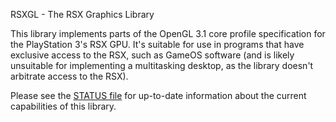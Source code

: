 RSXGL - The RSX Graphics Library

This library implements parts of the OpenGL 3.1 core profile specification for
the PlayStation 3's RSX GPU. It's suitable for use in programs that
have exclusive access to the RSX, such as GameOS software (and is likely
unsuitable for implementing a multitasking desktop, as the library
doesn't arbitrate access to the RSX).

Please see the [STATUS file](STATUS) for up-to-date information about the
current capabilities of this library.

